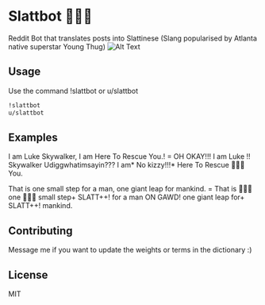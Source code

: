 # Slattbot 🐍🐍🐍

Reddit Bot that translates posts into Slattinese (Slang popularised by Atlanta native superstar Young Thug)
![Alt Text](giphy(1).gif)

## Usage

Use the command !slattbot or u/slattbot

```bash
!slattbot 
u/slattbot
```

## Examples

I am Luke Skywalker, I am Here To Rescue You.! =
OH OKAY!!! I am Luke !! Skywalker Udiggwhatimsayin??? I am* No kizzy!!!* Here To Rescue 🐍🐍🐍 You. 

That is one small step for a man, one giant leap for mankind. =
That is 🐍🐍🐍 one 🐍🐍🐍 small step+ SLATT++! for a man ON GAWD!  one giant leap for+ SLATT++! mankind.

## Contributing

Message me if you want to update the weights or terms in the dictionary :)

## License

MIT
